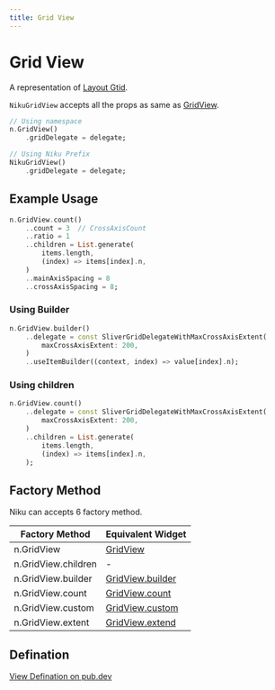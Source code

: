 ```yaml
---
title: Grid View
---
```

# Grid View
A representation of [Layout Gtid](https://material.io/design/layout/responsive-layout-grid.html).

`NikuGridView` accepts all the props as same as [GridView](https://api.flutter.dev/flutter/widgets/GridView-class.html).

```dart
// Using namespace
n.GridView()
    .gridDelegate = delegate;

// Using Niku Prefix
NikuGridView()
    .gridDelegate = delegate;
```

## Example Usage
```dart
n.GridView.count()
    ..count = 3  // CrossAxisCount
    ..ratio = 1
    ..children = List.generate(
        items.length, 
        (index) => items[index].n,
    )
    ..mainAxisSpacing = 8
    ..crossAxisSpacing = 8;
```

### Using Builder
```dart
n.GridView.builder()
    ..delegate = const SliverGridDelegateWithMaxCrossAxisExtent(
        maxCrossAxisExtent: 200,
    )
    ..useItemBuilder((context, index) => value[index].n);
```

### Using children
```dart
n.GridView.count()
    ..delegate = const SliverGridDelegateWithMaxCrossAxisExtent(
        maxCrossAxisExtent: 200,
    )
    ..children = List.generate(
        items.length, 
        (index) => items[index].n,
    );
```


## Factory Method
Niku can accepts 6 factory method.

| Factory Method        | Equivalent Widget   |
|-----------------------|---------------------|
| n.GridView            | [GridView](https://api.flutter.dev/flutter/widgets/GridView/GridView.html)          |
| n.GridView.children   | - |
| n.GridView.builder    | [GridView.builder](https://api.flutter.dev/flutter/widgets/GridView/GridView.builder.html)      |
| n.GridView.count      | [GridView.count](https://api.flutter.dev/flutter/widgets/GridView/GridView.count.html) |
| n.GridView.custom     | [GridView.custom](https://api.flutter.dev/flutter/widgets/GridView/GridView.custom.html)      |
| n.GridView.extent    | [GridView.extend](https://api.flutter.dev/flutter/widgets/GridView/GridView.extent.html)  |

## Defination
[View Defination on pub.dev](https://pub.dev/documentation/niku/latest/widget_gridView/NikuGridView-class.html)
